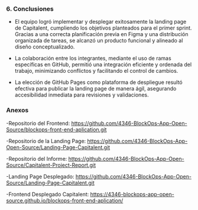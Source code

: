 ### 6. Conclusiones 

- El equipo logró implementar y desplegar exitosamente la landing page de Capitalent, cumpliendo los objetivos planteados para el primer sprint. Gracias a una correcta planificación previa en Figma y una distribución organizada de tareas, se alcanzó un producto funcional y alineado al diseño conceptualizado.

- La colaboración entre los integrantes, mediante el uso de ramas específicas en GitHub, permitió una integración eficiente y ordenada del trabajo, minimizando conflictos y facilitando el control de cambios.

- La elección de GitHub Pages como plataforma de despliegue resultó efectiva para publicar la landing page de manera ágil, asegurando accesibilidad inmediata para revisiones y validaciones.


### Anexos
-Repositorio del Frontend: https://github.com/4346-BlockOps-App-Open-Source/blockops-front-end-aplication.git

-Repositorio de la Landing Page: https://github.com/4346-BlockOps-App-Open-Source/Landing-Page-Capitalent.git

-Repositorio del Informe: https://github.com/4346-BlockOps-App-Open-Source/Capitalent-Project-Report.git

-Landing Page Desplegado: https://github.com/4346-BlockOps-App-Open-Source/Landing-Page-Capitalent.git

-Frontend Desplegado Capitalent: https://4346-blockops-app-open-source.github.io/blockops-front-end-aplication/

